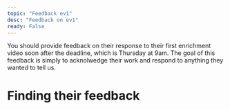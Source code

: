```yaml
---
topic: "Feedback ev1"
desc: "Feedback on ev1"
ready: False
---
```


You should provide feedback on their response to their first enrichment video soon after the deadline, which is Thursday at 9am.  The goal of this feedback is simply to acknolwedge their work and respond to anything they wanted to tell us.

# Finding their feedback


